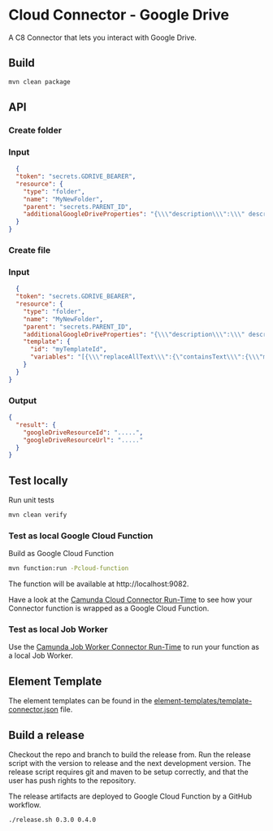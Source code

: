 # Cloud Connector - Google Drive

A C8 Connector that lets you interact with Google Drive.

## Build

```bash
mvn clean package
```

## API

### Create folder
### Input

```json
  {
  "token": "secrets.GDRIVE_BEARER",
  "resource": {
    "type": "folder",
    "name": "MyNewFolder",
    "parent": "secrets.PARENT_ID",
    "additionalGoogleDriveProperties": "{\\\"description\\\":\\\" description\\\"}"
  }
}
```

### Create file
### Input

```json
  {
  "token": "secrets.GDRIVE_BEARER",
  "resource": {
    "type": "folder",
    "name": "MyNewFolder",
    "parent": "secrets.PARENT_ID",
    "additionalGoogleDriveProperties": "{\\\"description\\\":\\\" description\\\"}",
    "template": {
      "id": "myTemplateId",
      "variables": "[{\\\"replaceAllText\\\":{\"containsText\\\":{\\\"matchCase\\\":true,\\\"text\\\":\\\"replaceFrom\\\"},\\\"replaceText\\\":\\\"replaceTo\\\"}}]"
    }
  }
}
```

### Output

```json
{
  "result": {
    "googleDriveResourceId": ".....",
    "googleDriveResourceUrl": "....."
  }
}
```

## Test locally

Run unit tests

```bash
mvn clean verify
```

### Test as local Google Cloud Function

Build as Google Cloud Function

```bash
mvn function:run -Pcloud-function
```

The function will be available at http://localhost:9082.

Have a look at the [Camunda Cloud Connector Run-Time](https://github.com/camunda/connector-runtime-cloud) to see how your Connector function is wrapped as a Google Cloud Function.

### Test as local Job Worker

Use the [Camunda Job Worker Connector Run-Time](https://github.com/camunda/connector-framework/tree/main/runtime-job-worker) to run your function as a local Job Worker.

## Element Template

The element templates can be found in the [element-templates/template-connector.json](element-templates/google-drive-connector.json) file.

## Build a release

Checkout the repo and branch to build the release from. Run the release script with the version to release and the next
development version. The release script requires git and maven to be setup correctly, and that the user has push rights
to the repository.

The release artifacts are deployed to Google Cloud Function by a GitHub workflow.

```bash
./release.sh 0.3.0 0.4.0
```
